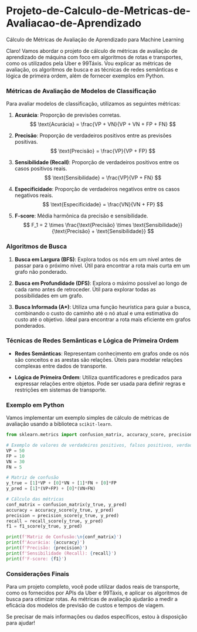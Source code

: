 # Projeto-de-Calculo-de-Metricas-de-Avaliacao-de-Aprendizado
Cálculo de Métricas de Avaliação de Aprendizado para Machine Learning

Claro! Vamos abordar o projeto de cálculo de métricas de avaliação de aprendizado de máquina com foco em algoritmos de rotas e transportes, como os utilizados pela Uber e 99Táxis. Vou explicar as métricas de avaliação, os algoritmos de busca e as técnicas de redes semânticas e lógica de primeira ordem, além de fornecer exemplos em Python.

### Métricas de Avaliação de Modelos de Classificação

Para avaliar modelos de classificação, utilizamos as seguintes métricas:

1. **Acurácia**: Proporção de previsões corretas.
   $$ \text{Acurácia} = \frac{VP + VN}{VP + VN + FP + FN} $$

2. **Precisão**: Proporção de verdadeiros positivos entre as previsões positivas.
   $$ \text{Precisão} = \frac{VP}{VP + FP} $$

3. **Sensibilidade (Recall)**: Proporção de verdadeiros positivos entre os casos positivos reais.
   $$ \text{Sensibilidade} = \frac{VP}{VP + FN} $$

4. **Especificidade**: Proporção de verdadeiros negativos entre os casos negativos reais.
   $$ \text{Especificidade} = \frac{VN}{VN + FP} $$

5. **F-score**: Média harmônica da precisão e sensibilidade.
   $$ F_1 = 2 \times \frac{\text{Precisão} \times \text{Sensibilidade}}{\text{Precisão} + \text{Sensibilidade}} $$

### Algoritmos de Busca

1. **Busca em Largura (BFS)**: Explora todos os nós em um nível antes de passar para o próximo nível. Útil para encontrar a rota mais curta em um grafo não ponderado.

2. **Busca em Profundidade (DFS)**: Explora o máximo possível ao longo de cada ramo antes de retroceder. Útil para explorar todas as possibilidades em um grafo.

3. **Busca Informada (A\*)**: Utiliza uma função heurística para guiar a busca, combinando o custo do caminho até o nó atual e uma estimativa do custo até o objetivo. Ideal para encontrar a rota mais eficiente em grafos ponderados.

### Técnicas de Redes Semânticas e Lógica de Primeira Ordem

- **Redes Semânticas**: Representam conhecimento em grafos onde os nós são conceitos e as arestas são relações. Úteis para modelar relações complexas entre dados de transporte.

- **Lógica de Primeira Ordem**: Utiliza quantificadores e predicados para expressar relações entre objetos. Pode ser usada para definir regras e restrições em sistemas de transporte.

### Exemplo em Python

Vamos implementar um exemplo simples de cálculo de métricas de avaliação usando a biblioteca `scikit-learn`.

```python
from sklearn.metrics import confusion_matrix, accuracy_score, precision_score, recall_score, f1_score

# Exemplo de valores de verdadeiros positivos, falsos positivos, verdadeiros negativos e falsos negativos
VP = 50
FP = 10
VN = 30
FN = 5

# Matriz de confusão
y_true = [1]*VP + [0]*VN + [1]*FN + [0]*FP
y_pred = [1]*(VP+FP) + [0]*(VN+FN)

# Cálculo das métricas
conf_matrix = confusion_matrix(y_true, y_pred)
accuracy = accuracy_score(y_true, y_pred)
precision = precision_score(y_true, y_pred)
recall = recall_score(y_true, y_pred)
f1 = f1_score(y_true, y_pred)

print(f'Matriz de Confusão:\n{conf_matrix}')
print(f'Acurácia: {accuracy}')
print(f'Precisão: {precision}')
print(f'Sensibilidade (Recall): {recall}')
print(f'F-score: {f1}')
```

### Considerações Finais

Para um projeto completo, você pode utilizar dados reais de transporte, como os fornecidos por APIs da Uber e 99Táxis, e aplicar os algoritmos de busca para otimizar rotas. As métricas de avaliação ajudarão a medir a eficácia dos modelos de previsão de custos e tempos de viagem.

Se precisar de mais informações ou dados específicos, estou à disposição para ajudar!

